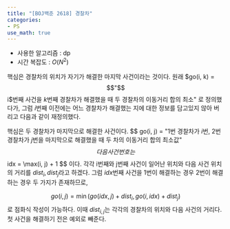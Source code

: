 ```yaml
---
title: "[BOJ백준 2618] 경찰차"
categories:
- PS
use_math: true
---
```


- 사용한 알고리즘 : dp
- 시간 복잡도 : $O\left( N^{2} \right)$

핵심은 경찰차의 위치가 자기가 해결한 마지막 사건이라는 것이다.
원래 $go(i, k) = $$"$$i$번째 사건을 $k$번째 경찰차가 해결했을 때 두 경찰차의 이동거리 합의 최소" 로 정의했다가,
그럼 $i$번째 이전에는 어느 경찰차가 해결했는 지에 대한 정보를 담고있지 않아 버리고 다음과 같이 재정의했다.

핵심은 두 경찰차가 마지막으로 해결한 사건이다.
$$
go(i, j) = "$1$번 경찰차가 $i$번, $2$번 경찰차가 $j$번을 마지막으로 해결했을 때 두 차의 이동거리 합의 최소값"
$$
다음 사건 번호는 
$$
idx = \max(i, j) + 1
$$ 
이다.
각각 i번째와 j번째 사건이 일어난 위치와 다음 사건 위치의 거리를 $dist_i, dist_j$라고 하겠다.
그럼 $idx$번째 사건을 1번이 해결하는 경우 2번이 해결하는 경우 두 가지가 존재하므로,

$$
go(i, j) = \min(go(idx, j) + dist_i, go(i, idx) + dist_j)
$$ 
로 점화식 작성이 가능하다.
이때 $dist_{i, j}$는 각각의 경찰차의 위치와 다음 사건의 거리다.
첫 사건을 해결하기 전은 예외로 빼준다.

<script src="https://gist.github.com/myunbin/e95f20184737a34be4cd73a62a292c1a.js"></script>


